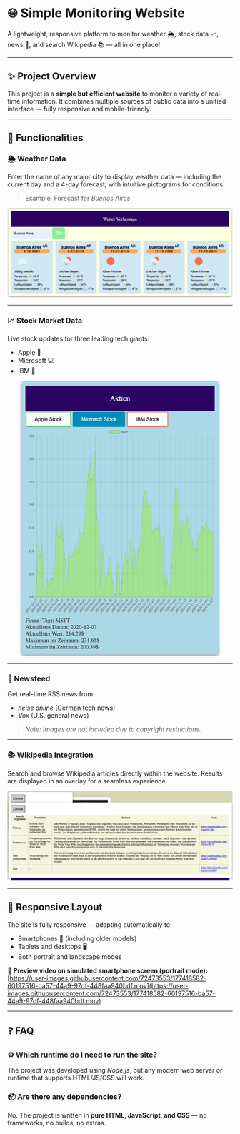 <!--Copyright Andrik Seeger 2022-->

# 🌐 Simple Monitoring Website

A lightweight, responsive platform to monitor weather 🌦️, stock data 📈, news 📰, and search Wikipedia 📚 — all in one place!

---

## ✨ Project Overview

This project is a **simple but efficient website** to monitor a variety of real-time information. It combines multiple sources of public data into a unified interface — fully responsive and mobile-friendly.

---

## 🔧 Functionalities

### 🌦️ Weather Data

Enter the name of any major city to display weather data — including the current day and a 4-day forecast, with intuitive pictograms for conditions.

> Example: Forecast for *Buenos Aires*

<p align="center">
<img src="https://github.com/AndrikSeeger/Monitoring_Website/blob/main/Ressources/Weather.png"/>
</p>

---

### 📈 Stock Market Data

Live stock updates for three leading tech giants:

* Apple 🍏
* Microsoft 💻
* IBM 🧠

<p align="center">
<img src="https://github.com/AndrikSeeger/Monitoring_Website/blob/main/Ressources/Stock_Info.png" width="450"/>
</p>

---

### 📰 Newsfeed

Get real-time RSS news from:

* *heise online* (German tech news)
* *Vox* (U.S. general news)

> *Note: Images are not included due to copyright restrictions.*

---

### 📚 Wikipedia Integration

Search and browse Wikipedia articles directly within the website. Results are displayed in an overlay for a seamless experience.

<p align="center">
<img src="https://github.com/AndrikSeeger/Monitoring_Website/blob/main/Ressources/Wikipedia.png"/>
</p>

---

## 📱 Responsive Layout

The site is fully responsive — adapting automatically to:

* Smartphones 📱 (including older models)
* Tablets and desktops 🖥️
* Both portrait and landscape modes

🎥 **Preview video on simulated smartphone screen (portrait mode):**
[https://user-images.githubusercontent.com/72473553/177418582-60197516-ba57-44a9-97df-448faa940bdf.mov](https://user-images.githubusercontent.com/72473553/177418582-60197516-ba57-44a9-97df-448faa940bdf.mov)

---

## ❓ FAQ

### ⚙️ Which runtime do I need to run the site?

The project was developed using *Node.js*, but any modern web server or runtime that supports HTML/JS/CSS will work.

### 📦 Are there any dependencies?

No. The project is written in **pure HTML, JavaScript, and CSS** — no frameworks, no builds, no extras.
